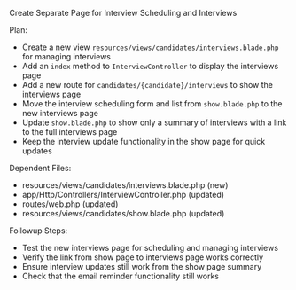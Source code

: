 Create Separate Page for Interview Scheduling and Interviews

Plan:
- Create a new view `resources/views/candidates/interviews.blade.php` for managing interviews
- Add an `index` method to `InterviewController` to display the interviews page
- Add a new route for `candidates/{candidate}/interviews` to show the interviews page
- Move the interview scheduling form and list from `show.blade.php` to the new interviews page
- Update `show.blade.php` to show only a summary of interviews with a link to the full interviews page
- Keep the interview update functionality in the show page for quick updates

Dependent Files:
- resources/views/candidates/interviews.blade.php (new)
- app/Http/Controllers/InterviewController.php (updated)
- routes/web.php (updated)
- resources/views/candidates/show.blade.php (updated)

Followup Steps:
- Test the new interviews page for scheduling and managing interviews
- Verify the link from show page to interviews page works correctly
- Ensure interview updates still work from the show page summary
- Check that the email reminder functionality still works
